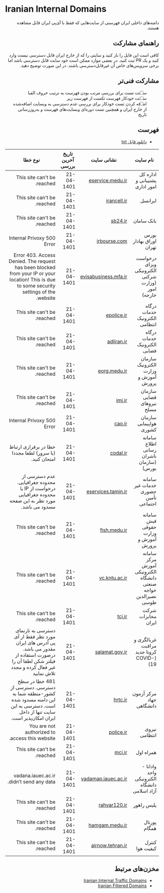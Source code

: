 # Iranian Internal Domains

<div dir='rtl'>
  
دامنه‌های داخلی ایران
فهرستی از سایت‌هایی که فقط با آی‌پی ایران قابل مشاهده هستند.

## راهنمای مشارکت
کافی است این فایل را باز کنید و سایتی را که از خارج ایران قابل دسترسی نیست وارد کنید و یک PR ثبت کنید. در بعضی موارد ممکن است خود سایت قابل دسترسی باشد اما برخی سرویس‌های خاص آن غیرقابل‌دسترسی باشند. در این صورت توضیح دهید.

## مشارکت فنی‌تر
- [ ] ساخت تست برای بررسی مرتب بودن فهرست به ترتیب حروف الفبا
- [ ] ساخت خودکار فهرست تکست از فهرست زیر
- [ ] اضافه کردن تست خودکار برای بررسی عدم دسترسی به وبسایت اضافه‌شده از خارج ایران و همچنین تست دوره‌ای وبسایت‌های فهرست و به‌روزرسانی تاریخ

## فهرست
- [دانلود فایل txt](https://github.com/amirmojiry/IranianInternalDomains/blob/main/list.txt)
  
| نام سایت | نشانی سایت | تاریخ آخرین بررسی | نوع خطا |
| ---- | ---- | ---- | --- |
| اداره کل پشتیبانی و امور اداری | [eservice.medu.ir](https://eservice.medu.ir) | 21-04-1401 | This site can't be reached. |
| ایرانسل | [irancell.ir](https://irancell.ir) | 21-04-1401 | This site can't be reached. |
| بانک سامان | [sb24.ir](https://sb24.ir) | 21-04-1401 | This site can't be reached. |
| بورس اوراق بهادار تهران | [irbourse.com](http://irbourse.com) | 21-04-1401 | 500 Internal Privoxy Error |
| درخواست ویزای الکترونیکی شرکتی (وزارت امور خارجه) | [evisabusiness.mfa.ir](https://evisabusiness.mfa.ir) | 21-04-1401 | Error 403. Access Denied. The request has been blocked from your IP or your location! This is due to some security settings of the website. | 
| درگاه خدمات الکترونیک انتظامی | [epolice.ir](https://epolice.ir/) | 21-04-1401 | This site can't be reached.|
| درگاه خدمات الکترونیک قضایی | [adliran.ir](https://adliran.ir) | 21-04-1401 | This site can't be reached. |
| سازمان الکترونیک وزارت آموزش و پرورش | [eorg.medu.ir](https://eorg.medu.ir) | 21-04-1401 | This site can't be reached. |
| سازمان قضایی نیروهای مسلح | [imj.ir](http://imj.ir) | 21-04-1401 | This site can't be reached. |
| سازمان هواپیمایی کشوری | [cao.ir](https://cao.ir) | 21-04-1401 | 500 Internal Privoxy Error |
| سامانه اطلاع رسانی ناشران (سازمان بورس) | [codal.ir](https://codal.ir/) | 21-04-1401 | خطا در برقراری ارتباط (با سرور) لطفا مجددا امتحان کنید. |
| سامانه خدمات غیر حضوری تأمین اجتماعی | [eservices.tamin.ir](https://eservices.tamin.ir/) | 21-04-1401 | عدم دسترسی از محدوده جغرافیایی. درخواست از IP یا محدوده جغرافیایی مورد نظر به این صفحه مسدود می باشد. |
| سامانه فیش حقوقی وزارت آموزش و پرورش | [fish.medu.ir](https://fish.medu.ir) | 21-04-1401 | This site can't be reached. |
| سامانه مرکز آموزش الکترونیکی دانشگاه صنعتی خواجه نصیرالدین طوسی | [vc.kntu.ac.ir](https://vc.kntu.ac.ir) | 21-04-1401 | This site can't be reached. |
| شرکت مخابرات ایران | [tci.ir](https://tci.ir/) | 21-04-1401 | This site can't be reached. |
| غربالگری و مراقبت کرونا جدید (COVID-19) | [salamat.gov.ir](http://salamat.gov.ir/) | 21-04-1401 | دسترسی به تارنمای مورد نظر فقط از آی پی آدرس های ایران مقدور می باشد. درصورت استفاده از فیلتر شکن لطفا آن را غیر فعال کرده و مجدد تلاش نمایید |
| مرکز آزمون جهاد دانشگاهی | [hrtc.ir](https://hrtc.ir) | 21-04-1401 | 481 خطا در سطح دسترسی. دسترسی از کشور-منطقه شما به این دامنه مسدود شده است. دسترسی به این سایت تنها از داخل ایران امکان‌پذیر است. |
| نیروی انتظامی | [police.ir](https://police.ir/) | 21-04-1401 | You are not authorized to access this website.|
| همراه اول | [mci.ir](https://mci.ir) | 21-04-1401 | This site can't be reached. |
| وادانا - واحد الکترونیکی دانشگاه آزاد اسلامی | [vadamap.iauec.ac.ir](https://vadamap.iauec.ac.ir/) | 21-04-1401 | vadana.iauec.ac.ir didn’t send any data. |
| پلیس راهور | [rahvar120.ir](https://rahvar120.ir) | 21-04-1401 | This site can't be reached. |
| پورتال همگام | [hamgam.medu.ir](https://hamgam.medu.ir) | 21-04-1401 | This site can't be reached. |
| کنترل کیفیت هوا | [airnow.tehran.ir](https://airnow.tehran.ir/) | 21-04-1401 | This site can't be reached. |
  
## مخزن‌های مرتبط
- [Iranian Internal Traffic Domains](https://github.com/amirmojiry/IranianInternalTrafficDomains)
- [Iranian Filtered Domains](https://github.com/amirmojiry/IranianFilteredDomains)

</div>
